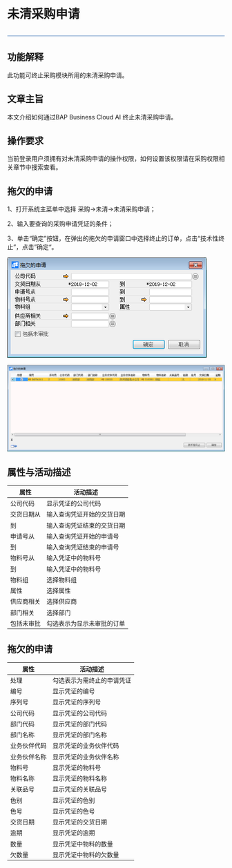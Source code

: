# 未清采购申请 

![img](图片/横线.png)

## 功能解释 

此功能可终止采购模块所用的未清采购申请。

## 文章主旨 

本文介绍如何通过BAP Business Cloud AI 终止未清采购申请。

## 操作要求 

当前登录用户须拥有对未清采购申请的操作权限，如何设置该权限请在采购权限相关章节中搜索查看。

## 拖欠的申请

1、打开系统主菜单中选择 采购->未清->未清采购申请；

2、输入要查询的采购申请凭证的条件；

3、单击“确定”按钮，在弹出的拖欠的申请窗口中选择终止的订单，点击“技术性终止”，点击”确定“。

![image-20191202110733748](图片/未清采购申请1.png)

![image-20191202110905654](图片/未清采购申请2.png)

## 属性与活动描述 

| 属性       | 活动描述                   |
| ---------- | -------------------------- |
| 公司代码   | 显示凭证的公司代码         |
| 交货日期从 | 输入查询凭证开始的交货日期 |
| 到         | 输入查询凭证结束的交货日期 |
| 申请号从   | 输入查询凭证开始的申请号   |
| 到         | 输入查询凭证结束的申请号   |
| 物料号从   | 输入凭证中的物料号         |
| 到         | 输入凭证中的物料号         |
| 物料组     | 选择物料组                 |
| 属性       | 选择属性                   |
| 供应商相关 | 选择供应商                 |
| 部门相关   | 选择部门                   |
| 包括未审批 | 勾选表示为显示未审批的订单 |

## 拖欠的申请 

| 属性         | 活动描述                   |
| ------------ | -------------------------- |
| 处理         | 勾选表示为需终止的申请凭证 |
| 编号         | 显示凭证的编号             |
| 序列号       | 显示凭证的序列号           |
| 公司代码     | 显示凭证的公司代码         |
| 部门代码     | 显示凭证的部门代码         |
| 部门名称     | 显示凭证的部门名称         |
| 业务伙伴代码 | 显示凭证的业务伙伴代码     |
| 业务伙伴名称 | 显示凭证的业务伙伴名称     |
| 物料号       | 显示凭证的物料号           |
| 物料名称     | 显示凭证的物料名称         |
| 关联品号     | 显示凭证的关联品号         |
| 色别         | 显示凭证的色别             |
| 色号         | 显示凭证的色号             |
| 交货日期     | 显示凭证的交货日期         |
| 逾期         | 显示凭证的逾期             |
| 数量         | 显示凭证中物料的数量             |
| 欠数量       | 显示凭证中物料的欠数量           |
